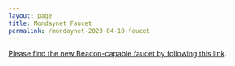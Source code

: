 ```yaml
---
layout: page
title: Mondaynet Faucet
permalink: /mondaynet-2023-04-10-faucet
---
```


[Please find the new Beacon-capable faucet by following this link](https://faucet.mondaynet-2023-04-10.teztnets.xyz).
